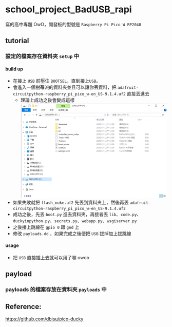 # school_project_BadUSB_rapi

窩的高中專題 OwO，開發板的型號是 `Raspberry Pi Pico W RP2040`

## tutorial

### 設定的檔案存在資料夾 `setup` 中

#### build up

- 在接上 `USB` 前壓住 `BOOTSEL`，直到接上`USB`。
- 會進入一個樹苺派的資料夾並且可以讓你丟資料，把 `adafruit-circuitpython-raspberry_pi_pico_w-en_US-9.1.4.uf2` 直接丟進去
    - 理論上成功之後會變成這樣   ![successfull](image.png)
- 如果失敗就把  `flash_nuke.uf2` 先丟到資料夾上，然後再丟 `adafruit-circuitpython-raspberry_pi_pico_w-en_US-9.1.4.uf2`
- 成功之後，先丟 `boot.py` 進去資料夾，再接者丟 `lib`、`code.py`、`duckyinpython.py`、`secrets.py`、`webapp.py`、`wsgiserver.py` 
- 之後接上跳線在 `gpio 0` 跟 `gnd` 上
- 修改 `payloads.dd` ，如果完成之後便把 `USB` 拔掉加上拔跳線

#### usage

- 把 `USB` 直接插上去就可以用了喔 owob

## payload

### payloads 的檔案存放在資料夾 `payloads` 中


## Reference:

https://github.com/dbisu/pico-ducky
